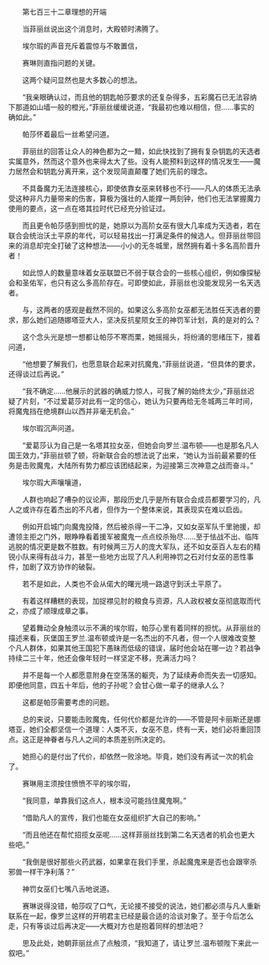 　　第七百三十二章理想的开端

　　当菲丽丝说出这个消息时，大殿顿时沸腾了。

　　埃尔瑕的声音充斥着震惊与不敢置信，

　　赛琳则直指问题的关键。

　　这两个疑问显然也是大多数心的想法。

　　“我亲眼确认过，而且他的钥匙帕莎要求的还复杂得多，五彩魔石已无法容纳下那道如山墙一般的橙光，”菲丽丝缓缓说道，“我最初也难以相信，但……事实的确如此。”

　　帕莎怀着最后一丝希望问道。

　　菲丽丝的回答让众人的神色都为之一黯，如此快找到了拥有复杂钥匙的天选者实属意外，然而这个意外也来得太大了些。没有人能预料到这样的情况发生——魔力居然会和钥匙分离开来，这个发现简直颠覆了她们先前的理念。

　　不具备魔力无法连接核心，即使依靠女巫来转移也不行——凡人的体质无法承受这种非凡力量带来的伤害，算极为强壮的人能撑一两刻钟，他们也无法掌握魔力使用的要点，这一点在塔其拉时代已经充分验证过。

　　而且更令帕莎感到担忧的是，她原以为高阶女巫有很大几率成为天选者，若在联合会统治沃土平原的年代，可以轻易找出一打满足条件的候选人。但菲丽丝带回来的消息却完全打破了这种想法——小小的无冬城里，居然拥有着十多名高阶晋升者！

　　如此惊人的数量意味着女巫联盟已不弱于联合会的一些核心组织，例如像探秘会和圣佑军，也只有这么多高阶存在。可即使如此，菲丽丝也没能发现另一名天选者。

　　与，这两者的感观是截然不同的。如果这么多高阶女巫都无法胜任天选者的要求，那么她们追随娜塔亚大人，坚决反抗星陨女王的神罚军计划，真的是对的么？

　　这个念头光是想一想都让帕莎不寒而栗，她摇摇头，将纷涌的思绪压下，接着问道，

　　“他想要了解我们，也愿意联合起来对抗魔鬼，”菲丽丝说道，“但具体的要求，还得谈过后再说。”

　　“我不确定……他展示的武器的确威力惊人，可我了解的始终太少，”菲丽丝迟疑了片刻，“不过爱葛莎对此有一定的信心，她认为只要再给无冬城两三年时间，将魔鬼挡在绝境群山以西并非毫无机会。”

　　埃尔瑕沉声问道。

　　“爱葛莎认为自己是一名塔其拉女巫，但她会向罗兰.温布顿——也是那名凡人国王效力，”菲丽丝顿了顿，将新联合会的想法说了出来，“她认为当前最紧要的任务是击败魔鬼，大陆所有势力都应该团结起来，为迎接第三次神意之战而奋斗。”

　　埃尔瑕大声嚷嚷道，

　　人群也响起了嘈杂的议论声，那段历史几乎是所有联合会成员都要学习的，凡人之或许存在着杰出的不凡者，但作为一个整体来说，其表现实在难以启齿。

　　例如开启城门向魔鬼投降，然后被杀得一干二净，又如女巫军队千里驰援，却遭领主拒之门外，眼睁睁看着援军被魔鬼一点点绞杀殆尽……至于怯战不出、临阵逃脱的情况更是数不胜数。有时候两三万人的庞大军队，还不如女巫百人左右的精锐小队来得有战斗力，甚至一些地方出现了凡人利用神罚之石对付女巫的恶性事件，加剧了双方协作的破裂。

　　若不是如此，人类也不会从偌大的曙光境一路退守到沃土平原了。

　　有着这样糟糕的表现，加捉襟见肘的粮食与资源，凡人政权被女巫彻底取而代之，亦成了顺理成章之事。

　　望着舞动全身触须以示不满的埃尔瑕，帕莎心里有着同样的担忧。从菲丽丝的描述来看，灰堡国王罗兰.温布顿或许是一名杰出的不凡者，但一个人很难改变整个凡人群体，如果其他王国犯下愚昧而低级的错误，届时他会站在哪一边？若战争持续二三十年，他还会像年轻时一样坚定不移，充满活力吗？

　　并不是每一个人都愿意附身在空荡荡的躯壳，为了延续寿命而失去一切感知。即便他同意，四五十年后，他的子孙呢？会甘心做一辈子的继承人么？

　　这都是帕莎需要考虑的问题。

　　总的来说，只要能击败魔鬼，任何代价都是允许的——不管是阿卡丽斯还是娜塔亚，她们全都坚信一个道理：人类不灭，女巫不息，终有一天，她们必将重回顶点。这正是神眷者与凡人之间的本质差别所决定的。

　　她担心的是付出了代价，却依然一败涂地。毕竟，她们没有再试一次的机会了。

　　赛琳用主须按住愤愤不平的埃尔瑕，

　　“我同意，单靠我们这点人，根本没可能挡住魔鬼啊。”

　　“借助凡人的宣传，我们也能在女巫组织扩大自己的影响。”

　　“而且他还在帮忙招揽女巫呢……这样菲丽丝找到第二名天选者的机会也更大些吧。”

　　“我倒是很好那些火药武器，如果拿在我们手里，杀起魔鬼来是否也会跟宰杀邪兽一样干净利落？”

　　神罚女巫们七嘴八舌地说道。

　　赛琳说得没错，帕莎叹了口气，无论接不接受的说法，她们都必须与凡人重新联系在一起，像罗兰这样的开明君主已经是最合适的洽谈对象了。至于今后怎么走，只有等谈过后再决定——大概对方也是抱着同样的想法吧？

　　思及此处，她朝菲丽丝点了点触须，“我知道了，请让罗兰.温布顿陛下来此一叙吧。”
